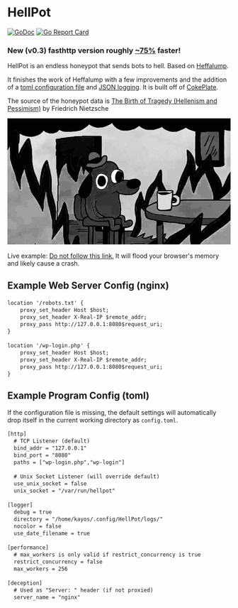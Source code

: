 # HellPot
   
[![GoDoc](https://godoc.org/github.com/yunginnanet/HellPot?status.svg)](https://godoc.org/github.com/yunginnanet/HellPot) [![Go Report Card](https://goreportcard.com/badge/github.com/yunginnanet/HellPot)](https://goreportcard.com/report/github.com/yunginnanet/HellPot)
  
### New (v0.3) fasthttp version roughly [~75%](https://github.com/yunginnanet/HellPot/issues/2) faster!
  
HellPot is an endless honeypot that sends bots to hell. Based on [Heffalump](https://github.com/carlmjohnson/heffalump).   
  
  It finishes the work of Heffalump with a few improvements and the addition of a [toml configuration file](https://github.com/spf13/viper) and [JSON logging](https://github.com/rs/zerolog). It is built off of [CokePlate](https://git.tcp.direct/kayos/CokePlate).
    

The source of the honeypot data is [The Birth of Tragedy (Hellenism and Pessimism)](https://www.gutenberg.org/files/51356/51356-h/51356-h.htm) by Friedrich Nietzsche

![Exploding Heffalump](hellgif.gif)

Live example: <a href="https://vx-underground.org/wp-login.php" rel="nofollow">Do not follow this link.</a> It will flood your browser's memory and likely cause a crash.

## Example Web Server Config (nginx)  
    
```          
location '/robots.txt' {
	proxy_set_header Host $host;
	proxy_set_header X-Real-IP $remote_addr;
	proxy_pass http://127.0.0.1:8080$request_uri;
}  

location '/wp-login.php' {
	proxy_set_header Host $host;
	proxy_set_header X-Real-IP $remote_addr;
	proxy_pass http://127.0.0.1:8080$request_uri;
}
```


## Example Program Config (toml) 
  
  If the configuration  file is missing, the default settings will automatically drop itself in the current working directory as `config.toml`.  
    
```  
[http]
  # TCP Listener (default)
  bind_addr = "127.0.0.1"
  bind_port = "8080"
  paths = ["wp-login.php","wp-login"]

  # Unix Socket Listener (will override default)
  use_unix_socket = false
  unix_socket = "/var/run/hellpot"

[logger]
  debug = true
  directory = "/home/kayos/.config/HellPot/logs/"
  nocolor = false
  use_date_filename = true

[performance]
  # max_workers is only valid if restrict_concurrency is true
  restrict_concurrency = false
  max_workers = 256
  
[deception]
  # Used as "Server: " header (if not proxied)
  server_name = "nginx"

```
  
